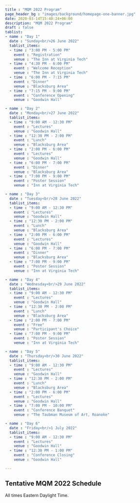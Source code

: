 ```yaml
---
title : "MQM 2022 Program"
page_header_bg : "images/background/homepage-one-banner.jpg"
date: 2020-03-14T15:40:24+06:00
description: "MQM 2022 Program"
draft : false
tablist:
- name : "Day 1"
  date : "Sunday<br/>26 June 2022"
  tablist_items:
  - time : "3:00 PM - 5:00 PM"
    event : "Registration"
    venue : "The Inn at Virginia Tech"
  - time : "4:30 PM - 6:00 PM"
    event : "Welcome Reception"
    venue : "The Inn at Virginia Tech"
  - time : "6:00 PM - 7:15 PM"
    event : "Dinner"
    venue : "Blacksburg Area"
  - time : "7:15 PM - 9:00 PM"
    event : "Conference Opening"
    venue : "Goodwin Hall"

- name : "Day 2"
  date : "Monday<br/>27 June 2022"
  tablist_items:
  - time : "9:00 AM - 12:30 PM"
    event : "Lectures"
    venue : "Goodwin Hall"
  - time : "12:30 PM - 2:00 PM"
    event : "Lunch"
    venue : "Blacksburg Area"
  - time : "2:00 PM - 6:00 PM"
    event : "Lectures"
    venue : "Goodwin Hall"
  - time : "6:00 PM - 7:00 PM"
    event : "Dinner"
    venue : "Blacksburg Area"
  - time : "7:00 PM - 9:00 PM"
    event : "Poster Session"
    venue : "Inn at Virginia Tech"

- name : "Day 3"
  date : "Tuesday<br/>28 June 2022"
  tablist_items:
  - time : "9:00 AM - 12:30 PM"
    event : "Lectures"
    venue : "Goodwin Hall"
  - time : "12:30 PM - 2:00 PM"
    event : "Lunch"
    venue : "Blacksburg Area"
  - time : "2:00 PM - 6:00 PM"
    event : "Lectures"
    venue : "Goodwin Hall"
  - time : "6:00 PM - 7:00 PM"
    event : "Dinner"
    venue : "Blacksburg Area"
  - time : "7:00 PM - 9:00 PM"
    event : "Poster Session"
    venue : "Inn at Virginia Tech"

- name : "Day 4"
  date : "Wednesday<br/>29 June 2022"
  tablist_items:
  - time : "9:00 AM - 12:30 PM"
    event : "Lectures"
    venue : "Goodwin Hall"
  - time : "12:30 PM - 2:00 PM"
    event : "Lunch"
    venue : "Blacksburg Area"
  - time : "2:00 PM - 7:00 PM"
    event : "Free"
    venue : "Participant's Choice"
  - time : "7:00 PM - 9:00 PM"
    event : "Poster Session"
    venue : "Inn at Virginia Tech"

- name : "Day 5"
  date : "Thursday<br/>30 June 2022"
  tablist_items:
  - time : "9:00 AM - 12:30 PM"
    event : "Lectures"
    venue : "Goodwin Hall"
  - time : "12:30 PM - 2:00 PM"
    event : "Lunch"
    venue : "Blacksburg Area"
  - time : "2:00 PM - 6:00 PM"
    event : "Lectures"
    venue : "Goodwin Hall"
  - time : "7:00 PM - 10:00 PM"
    event : "Conference Banquet"
    venue : "The Taubman Museum of Art, Roanoke"

- name : "Day 6"
  date : "Friday<br/>1 July 2022"
  tablist_items:
  - time : "9:00 AM - 12:30 PM"
    event : "Lectures"
    venue : "Goodwin Hall"
  - time : "12:30 PM - 1:00 PM"
    event : "Conference Closing"
    venue : "Goodwin Hall"

---
```

## Tentative MQM 2022 Schedule

All times Eastern Daylight Time.
